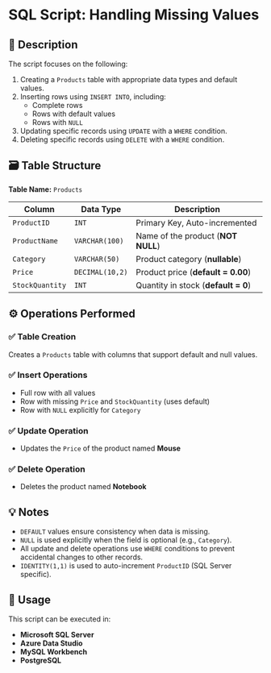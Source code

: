 # SQL Script: Handling Missing Values

## 📝 Description

The script focuses on the following:

1. Creating a `Products` table with appropriate data types and default values.
2. Inserting rows using `INSERT INTO`, including:
   - Complete rows
   - Rows with default values
   - Rows with `NULL`
3. Updating specific records using `UPDATE` with a `WHERE` condition.
4. Deleting specific records using `DELETE` with a `WHERE` condition.

## 🗃️ Table Structure

**Table Name:** `Products`

| Column         | Data Type       | Description                              |
|----------------|------------------|------------------------------------------|
| `ProductID`    | `INT`            | Primary Key, Auto-incremented            |
| `ProductName`  | `VARCHAR(100)`   | Name of the product (**NOT NULL**)       |
| `Category`     | `VARCHAR(50)`    | Product category (**nullable**)          |
| `Price`        | `DECIMAL(10,2)`  | Product price (**default = 0.00**)       |
| `StockQuantity`| `INT`            | Quantity in stock (**default = 0**)      |

## ⚙️ Operations Performed

### ✅ Table Creation
Creates a `Products` table with columns that support default and null values.

### ✅ Insert Operations
- Full row with all values
- Row with missing `Price` and `StockQuantity` (uses default)
- Row with `NULL` explicitly for `Category`

### ✅ Update Operation
- Updates the `Price` of the product named **Mouse**

### ✅ Delete Operation
- Deletes the product named **Notebook**

## 💡 Notes

- `DEFAULT` values ensure consistency when data is missing.
- `NULL` is used explicitly when the field is optional (e.g., `Category`).
- All update and delete operations use `WHERE` conditions to prevent accidental changes to other records.
- `IDENTITY(1,1)` is used to auto-increment `ProductID` (SQL Server specific).

## 📌 Usage

This script can be executed in:

- **Microsoft SQL Server**
- **Azure Data Studio**
- **MySQL Workbench**
- **PostgreSQL** 

